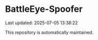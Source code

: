 # BattleEye-Spoofer

Last updated: 2025-07-05 13:38:22

This repository is automatically maintained.
